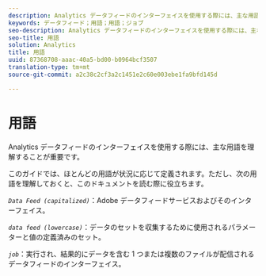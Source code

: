 ```yaml
---
description: Analytics データフィードのインターフェイスを使用する際には、主な用語を理解することが重要です。
keywords: データフィード；用語；用語；ジョブ
seo-description: Analytics データフィードのインターフェイスを使用する際には、主な用語を理解することが重要です。
seo-title: 用語
solution: Analytics
title: 用語
uuid: 87368708-aaac-40a5-bd00-b0964bcf3507
translation-type: tm+mt
source-git-commit: a2c38c2cf3a2c1451e2c60e003ebe1fa9bfd145d

---
```



# 用語

Analytics データフィードのインターフェイスを使用する際には、主な用語を理解することが重要です。

このガイドでは、ほとんどの用語が状況に応じて定義されます。ただし、次の用語を理解しておくと、このドキュメントを読む際に役立ちます。

*`Data Feed (capitalized)`*：Adobe データフィードサービスおよびそのインターフェイス。

*`data feed (lowercase)`*：データのセットを収集するために使用されるパラメーターと値の定義済みのセット。

*`job`*：実行され、結果的にデータを含む 1 つまたは複数のファイルが配信されるデータフィードのインターフェイス。
